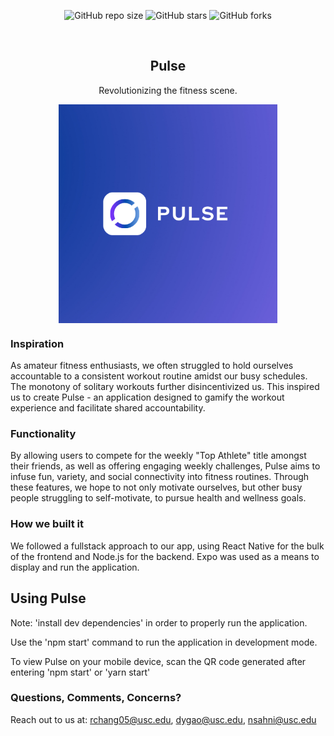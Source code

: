 <div align="center">
  
  ![GitHub repo size](https://img.shields.io/github/repo-size/geeky-prashant/react-native-fitness-app)
  ![GitHub stars](https://img.shields.io/github/stars/geeky-prashant/react-native-fitness-app?style=social)
  ![GitHub forks](https://img.shields.io/github/forks/geeky-prashant/react-native-fitness-app?style=social)
 
  <br />

  <h2 align="center">Pulse</h2>

  Revolutionizing the fitness scene.

</div>

<div align="center">
  <img src="./assets/Pulse.png" alt="Pulse Logo" width="350" align="center">
</div>


### Inspiration
As amateur fitness enthusiasts, we often struggled to hold ourselves accountable to a consistent workout routine amidst our busy schedules. The monotony of solitary workouts further disincentivized us. This inspired us to create Pulse - an application designed to gamify the workout experience and facilitate shared accountability.

### Functionality
By allowing users to compete for the weekly "Top Athlete" title amongst their friends, as well as offering engaging weekly challenges, Pulse aims to infuse fun, variety, and social connectivity into fitness routines. Through these features, we hope to not only motivate ourselves, but other busy people struggling to self-motivate, to pursue health and wellness goals.

### How we built it 
We followed a fullstack approach to our app, using React Native for the bulk of the frontend and Node.js for the backend. Expo was used as a means to display and run the application.

## Using Pulse

Note: 'install dev dependencies' in order to properly run the application. 

Use the 'npm start' command to run the application in development mode. 

To view Pulse on your mobile device, scan the QR code generated after entering 'npm start' or 'yarn start'

### Questions, Comments, Concerns?

Reach out to us at: rchang05@usc.edu, dygao@usc.edu, nsahni@usc.edu
